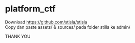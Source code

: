 # platform_ctf 
Download https://github.com/stisla/stisla <br>
Copy dan paste assets/ & sources/ pada folder stilla ke admin/ <br>

THANK YOU
